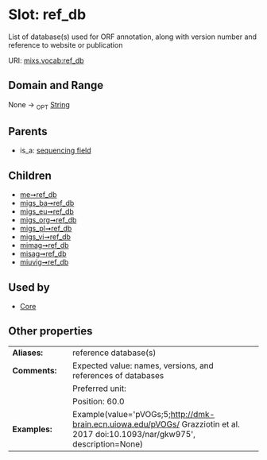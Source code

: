 
# Slot: ref_db


List of database(s) used for ORF annotation, along with version number and reference to website or publication

URI: [mixs.vocab:ref_db](https://w3id.org/mixs/vocab/ref_db)


## Domain and Range

None ->  <sub>OPT</sub> [String](types/String.md)

## Parents

 *  is_a: [sequencing field](sequencing_field.md)

## Children

 *  [me➞ref_db](me_ref_db.md)
 *  [migs_ba➞ref_db](migs_ba_ref_db.md)
 *  [migs_eu➞ref_db](migs_eu_ref_db.md)
 *  [migs_org➞ref_db](migs_org_ref_db.md)
 *  [migs_pl➞ref_db](migs_pl_ref_db.md)
 *  [migs_vi➞ref_db](migs_vi_ref_db.md)
 *  [mimag➞ref_db](mimag_ref_db.md)
 *  [misag➞ref_db](misag_ref_db.md)
 *  [miuvig➞ref_db](miuvig_ref_db.md)

## Used by

 * [Core](Core.md)

## Other properties

|  |  |  |
| --- | --- | --- |
| **Aliases:** | | reference database(s) |
| **Comments:** | | Expected value: names, versions, and references of databases |
|  | | Preferred unit:  |
|  | | Position: 60.0 |
| **Examples:** | | Example(value='pVOGs;5;http://dmk-brain.ecn.uiowa.edu/pVOGs/ Grazziotin et al. 2017 doi:10.1093/nar/gkw975', description=None) |

